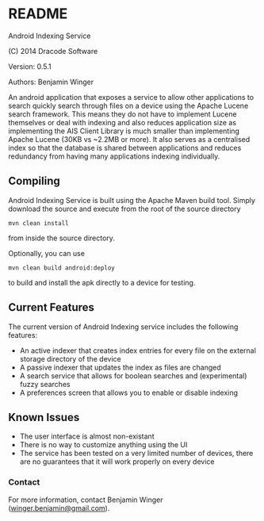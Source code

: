 # README #

Android Indexing Service

(C) 2014 Dracode Software

Version: 0.5.1

Authors: Benjamin Winger

An android application that exposes a service to allow other applications to search quickly search through files on a device using the Apache Lucene search framework. This means they do not have to implement Lucene themselves or deal with indexing and also reduces application size as implementing the AIS Client Library is much smaller than implementing Apache Lucene (30KB vs ~2.2MB or more). 
It also serves as a centralised index so that the database is shared between applications and reduces redundancy from having many applications indexing individually.

## Compiling ##
Android Indexing Service is built using the Apache Maven build tool. Simply download the source and execute from the root of the source directory

```
mvn clean install
```
from inside the source directory.

Optionally, you can use

```
mvn clean build android:deploy
```
to build and install the apk directly to a device for testing.

## Current Features ##
The current version of Android Indexing service includes the following features:

* An active indexer that creates index entries for every file on the external storage directory of the device
* A passive indexer that updates the index as files are changed
* A search service that allows for boolean searches and (experimental) fuzzy searches
* A preferences screen that allows you to enable or disable indexing

## Known Issues ##

* The user interface is almost non-existant
* There is no way to customize anything using the UI
* The service has been tested on a very limited number of devices, there are no guarantees that it will work properly on every device

### Contact ###
For more information, contact Benjamin Winger (winger.benjamin@gmail.com).
